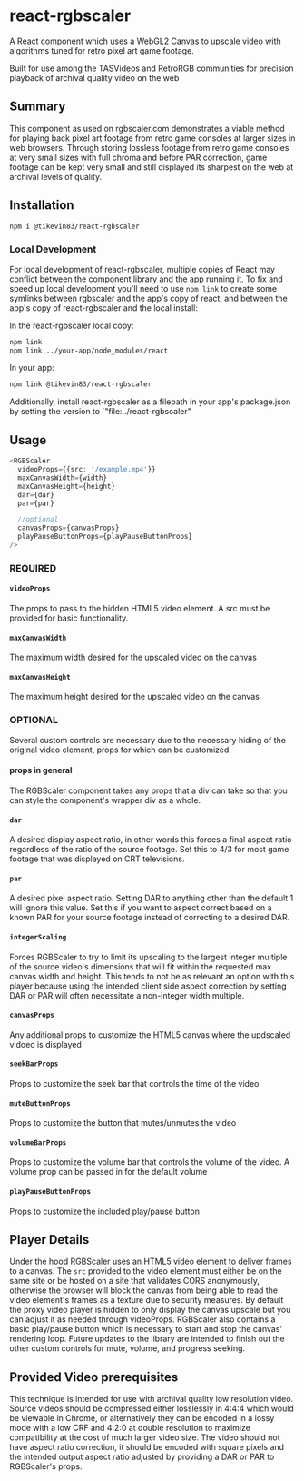 # react-rgbscaler
A React component which uses a WebGL2 Canvas to upscale video with algorithms tuned for retro pixel art game footage.

Built for use among the TASVideos and RetroRGB communities for precision playback of archival quality video on the web

## Summary
This component as used on rgbscaler.com demonstrates a viable method for playing back pixel art footage from retro game consoles at larger sizes in web browsers. Through storing lossless footage from retro game consoles at very small sizes with full chroma and before PAR correction, game footage can be kept very small and still displayed its sharpest on the web at archival levels of quality.

## Installation

```sh
npm i @tikevin83/react-rgbscaler
```

### Local Development

For local development of react-rgbscaler, multiple copies of React may conflict between the component library and the app running it. To fix and speed up local development you'll need to use `npm link` to create some symlinks between rgbscaler and the app's copy of react, and between the app's copy of react-rgbscaler and the local install:

In the react-rgbscaler local copy:

```sh
npm link
npm link ../your-app/node_modules/react
```

In your app:

```sh
npm link @tikevin83/react-rgbscaler
```

Additionally, install react-rgbscaler as a filepath in your app's package.json by setting the version to `"file:../react-rgbscaler"

## Usage
```ts
<RGBScaler
  videoProps={{src: '/example.mp4'}}
  maxCanvasWidth={width}
  maxCanvasHeight={height}
  dar={dar}
  par={par}

  //optional
  canvasProps={canvasProps}
  playPauseButtonProps={playPauseButtonProps}
/>
```

### REQUIRED

#### `videoProps`
The props to pass to the hidden HTML5 video element. A src must be provided for basic functionality.

#### `maxCanvasWidth`
The maximum width desired for the upscaled video on the canvas

#### `maxCanvasHeight`
The maximum height desired for the upscaled video on the canvas

### OPTIONAL
Several custom controls are necessary due to the necessary hiding of the original video element, props for which can be customized.

#### props in general
The RGBScaler component takes any props that a div can take so that you can style the component's wrapper div as a whole.

#### `dar`
A desired display aspect ratio, in other words this forces a final aspect ratio regardless of the ratio of the source footage. Set this to 4/3 for most game footage that was displayed on CRT televisions.

#### `par`
A desired pixel aspect ratio. Setting DAR to anything other than the default 1 will ignore this value. Set this if you want to aspect correct based on a known PAR for your source footage instead of correcting to a desired DAR.

#### `integerScaling`
Forces RGBScaler to try to limit its upscaling to the largest integer multiple of the source video's dimensions that will fit within the requested max canvas width and height. This tends to not be as relevant an option with this player because using the intended client side aspect correction by setting DAR or PAR will often necessitate a non-integer width multiple.

#### `canvasProps`
Any additional props to customize the HTML5 canvas where the updscaled vidoeo is displayed

#### `seekBarProps`
Props to customize the seek bar that controls the time of the video

#### `muteButtonProps`
Props to customize the button that mutes/unmutes the video

#### `volumeBarProps`
Props to customize the volume bar that controls the volume of the video. A volume prop can be passed in for the default volume

#### `playPauseButtonProps`
Props to customize the included play/pause button

## Player Details

Under the hood RGBScaler uses an HTML5 video element to deliver frames to a canvas. The `src` provided to the video element must either be on the same site or be hosted on a site that validates CORS anonymously, otherwise the browser will block the canvas from being able to read the video element's frames as a texture due to security measures. By default the proxy video player is hidden to only display the canvas upscale but you can adjust it as needed through videoProps. RGBScaler also contains a basic play/pause button which is necessary to start and stop the canvas' rendering loop. Future updates to the library are intended to finish out the other custom controls for mute, volume, and progress seeking.

## Provided Video prerequisites

This technique is intended for use with archival quality low resolution video. Source videos should be compressed either losslessly in 4:4:4 which would be viewable in Chrome, or alternatively they can be encoded in a lossy mode with a low CRF and 4:2:0 at double resolution to maximize compatibility at the cost of much larger video size. The video should not have aspect ratio correction, it should be encoded with square pixels and the intended output aspect ratio adjusted by providing a DAR or PAR to RGBScaler's props.
